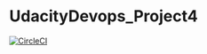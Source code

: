 # UdacityDevops_Project4
[![CircleCI](https://circleci.com/gh/Ali1424/UdacityDevops_Project4.svg?style=svg)](https://circleci.com/gh/Ali1424/UdacityDevops_Project4)
